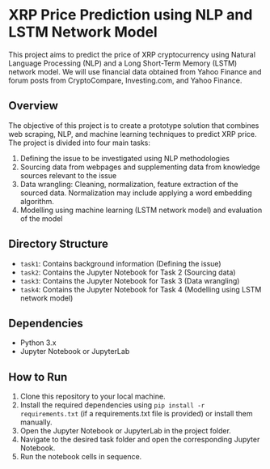 # XRP Price Prediction using NLP and LSTM Network Model

This project aims to predict the price of XRP cryptocurrency using Natural Language Processing (NLP) and a Long Short-Term Memory (LSTM) network model. We will use financial data obtained from Yahoo Finance and forum posts from CryptoCompare, Investing.com, and Yahoo Finance.

## Overview

The objective of this project is to create a prototype solution that combines web scraping, NLP, and machine learning techniques to predict XRP price. The project is divided into four main tasks:

1. Defining the issue to be investigated using NLP methodologies
2. Sourcing data from webpages and supplementing data from knowledge sources relevant to the issue
3. Data wrangling: Cleaning, normalization, feature extraction of the sourced data. Normalization may include applying a word embedding algorithm.
4. Modelling using machine learning (LSTM network model) and evaluation of the model

## Directory Structure

- `task1`: Contains background information (Defining the issue)
- `task2`: Contains the Jupyter Notebook for Task 2 (Sourcing data)
- `task3`: Contains the Jupyter Notebook for Task 3 (Data wrangling)
- `task4`: Contains the Jupyter Notebook for Task 4 (Modelling using LSTM network model)

## Dependencies

- Python 3.x
- Jupyter Notebook or JupyterLab


## How to Run

1. Clone this repository to your local machine.
2. Install the required dependencies using `pip install -r requirements.txt` (if a requirements.txt file is provided) or install them manually.
3. Open the Jupyter Notebook or JupyterLab in the project folder.
4. Navigate to the desired task folder and open the corresponding Jupyter Notebook.
5. Run the notebook cells in sequence.


